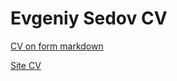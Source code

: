 # Evgeniy Sedov CV

[CV on form markdown](https://EvSedov.github.io/rsschool-cv/cv)

[Site CV](https://evsedov.github.io/rsschool-cv/index.html)
